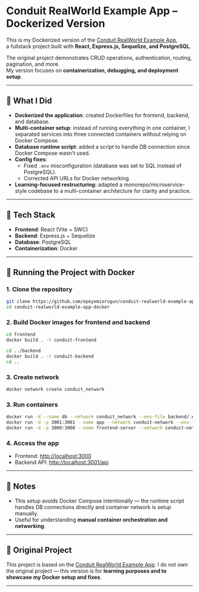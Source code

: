 # Conduit RealWorld Example App – Dockerized Version

This is my Dockerized version of the [Conduit RealWorld Example App](https://github.com/gothinkster/realworld),  
a fullstack project built with **React, Express.js, Sequelize, and PostgreSQL**.  

The original project demonstrates CRUD operations, authentication, routing, pagination, and more.  
My version focuses on **containerization, debugging, and deployment setup**.  

---

## 🔹 What I Did
- **Dockerized the application**: created Dockerfiles for frontend, backend, and database.  
- **Multi-container setup**: instead of running everything in one container, I separated services into three connected containers without relying on Docker Compose.  
- **Database runtime script**: added a script to handle DB connection since Docker Compose wasn't used.  
- **Config fixes**:
  - Fixed `.env` misconfiguration (database was set to SQL instead of PostgreSQL).  
  - Corrected API URLs for Docker networking.  
- **Learning-focused restructuring**: adapted a monorepo/microservice-style codebase to a multi-container architecture for clarity and practice.  

---

## 🔹 Tech Stack
- **Frontend**: React (Vite + SWC)  
- **Backend**: Express.js + Sequelize  
- **Database**: PostgreSQL  
- **Containerization**: Docker  

---

## 🔹 Running the Project with Docker

### 1. Clone the repository
```bash
git clone https://github.com/opeyemiorugun/conduit-realworld-example-app-docker.git
cd conduit-realworld-example-app-docker
````

### 2. Build Docker images for frontend and backend

```bash
cd frontend
docker build . -t conduit-frontend 

cd ../backend
docker build . -t conduit-backend
cd ..
```
### 3. Create network
```bash
docker network create conduit_network
```
### 3. Run containers

```bash
docker run -d --name db --network conduit_network --env-file backend/.env.example postgres
docker run -d -p 3001:3001 --name app --network conduit-network --env-file backend/.env.example conduit-backend
docker run -d -p 3000:3000 --name frontend-server --network conduit-network conduit-frontend
```

### 4. Access the app

* Frontend: [http://localhost:3000](http://localhost:3000)
* Backend API: [http://localhost:3001/api](http://localhost:3001/api)

---

## 🔹 Notes

* This setup avoids Docker Compose intentionally — the runtime script handles DB connections directly and container network is setup manually.
* Useful for understanding **manual container orchestration and networking**.

---

## 🔹 Original Project

This project is based on the [Conduit RealWorld Example App](https://github.com/TonyMckes/conduit-realworld-example-app.git).
I do not own the original project — this version is for **learning purposes and to showcase my Docker setup and fixes**.

---

